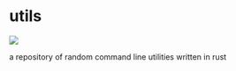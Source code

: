 # utils
![](https://travis-ci.org/LordMZTE/utils.svg?branch=master)

a repository of random command line utilities written in rust
